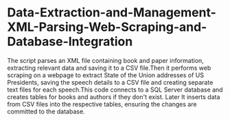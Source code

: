 # Data-Extraction-and-Management-XML-Parsing-Web-Scraping-and-Database-Integration

The script parses an XML file containing book and paper information, extracting relevant data and saving it to a CSV file.Then it performs web scraping on a webpage to extract State of the Union addresses of US Presidents, saving the speech details to a CSV file and creating separate text files for each speech.This code connects to a SQL Server database and creates tables for books and authors if they don't exist. Later It inserts data from CSV files into the respective tables, ensuring the changes are committed to the database.
